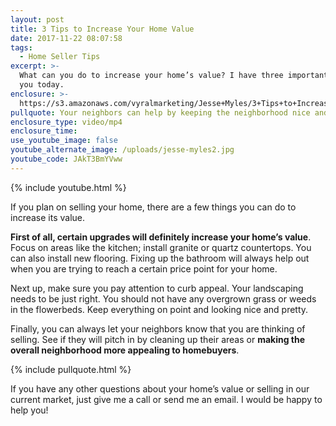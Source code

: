 ```yaml
---
layout: post
title: 3 Tips to Increase Your Home Value
date: 2017-11-22 08:07:58
tags:
  - Home Seller Tips
excerpt: >-
  What can you do to increase your home’s value? I have three important tips for
  you today.
enclosure: >-
  https://s3.amazonaws.com/vyralmarketing/Jesse+Myles/3+Tips+to+Increase+Your+Home+Value.mp4
pullquote: Your neighbors can help by keeping the neighborhood nice and neat.
enclosure_type: video/mp4
enclosure_time:
use_youtube_image: false
youtube_alternate_image: /uploads/jesse-myles2.jpg
youtube_code: JAkT3BmYVww
---
```



{% include youtube.html %}

If you plan on selling your home, there are a few things you can do to increase its value.

**First of all, certain upgrades will definitely increase your home’s value**. Focus on areas like the kitchen; install granite or quartz countertops. You can also install new flooring. Fixing up the bathroom will always help out when you are trying to reach a certain price point for your home.

Next up, make sure you pay attention to curb appeal. Your landscaping needs to be just right. You should not have any overgrown grass or weeds in the flowerbeds. Keep everything on point and looking nice and pretty.

Finally, you can always let your neighbors know that you are thinking of selling. See if they will pitch in by cleaning up their areas or **making the overall neighborhood more appealing to homebuyers**.

{% include pullquote.html %}

If you have any other questions about your home’s value or selling in our current market, just give me a call or send me an email. I would be happy to help you!